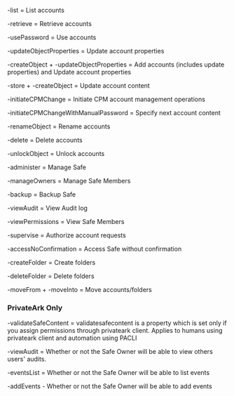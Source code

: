 -list = List accounts

-retrieve = Retrieve accounts

-usePassword = Use accounts

-updateObjectProperties = Update account properties

-createObject + -updateObjectProperties = Add accounts (includes update properties) and Update account properties

-store + -createObject = Update account content

-initiateCPMChange = Initiate CPM account management operations

-initiateCPMChangeWithManualPassword = Specify next account content

-renameObject = Rename accounts

-delete = Delete accounts

-unlockObject = Unlock accounts

-administer = Manage Safe

-manageOwners = Manage Safe Members

-backup = Backup Safe

-viewAudit = View Audit log

-viewPermissions = View Safe Members

-supervise = Authorize account requests

-accessNoConfirmation = Access Safe without confirmation

-createFolder = Create folders

-deleteFolder = Delete folders

-moveFrom + -moveInto = Move accounts/folders

### **PrivateArk Only**

-validateSafeContent = validatesafecontent is a property which is set only if you assign permissions through privateark client. Applies to humans using privateark client and automation using PACLI 

-viewAudit = Whether or not the Safe Owner will be able to view others users' audits.

-eventsList = Whether or not the Safe Owner will be able to list events

-addEvents - Whether or not the Safe Owner will be able to add events

